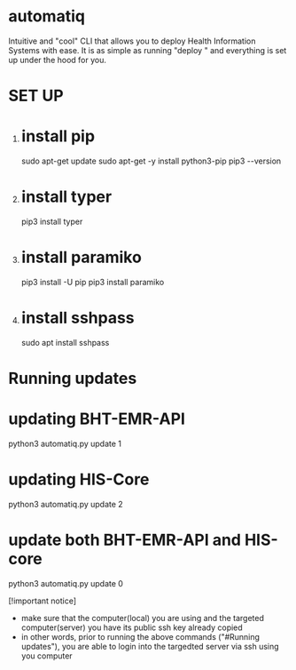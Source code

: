 # automatiq
Intuitive and "cool" CLI that allows you to deploy Health Information Systems with ease. It is as simple as running "deploy <app>" and everything is set up under the hood for you. 


# SET UP
1. # install pip
   sudo apt-get update
   sudo apt-get -y install python3-pip
   pip3 --version

2. # install typer
   pip3 install typer
3. # install paramiko
   pip3 install -U pip
   pip3 install paramiko
   
4. # install sshpass
   sudo apt install sshpass


# Running updates
# updating BHT-EMR-API
  python3 automatiq.py update 1
# updating HIS-Core
  python3 automatiq.py update 2
# update both BHT-EMR-API and HIS-core
  python3 automatiq.py update 0

  [!important notice]
  * make sure that the computer(local) you are using and the targeted computer(server) you have its public ssh key already copied
  * in other words, prior to running the above commands ("#Running updates"), you are able to login into the targedted server via ssh using you computer
